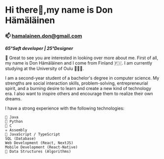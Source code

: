 # Hi there👋,my name is Don Hämäläinen
### 📫 hamalainen.don@gmail.com
***65°Søft developer | 25°Designer***

🥳 Great to see you are interested in looking over more about me. 
First of all, my name is Don Hämäläinen and I come from Finland 🇫🇮. I am currently studying at the University of Oulu 👨🏽‍💻.

I am a second-year student of a bachelor's degree in computer science. My strengths are social interaction skills, problem-solving, entrepreneurial spirit, and a burning desire to learn and create a new kind of technology era. I also want to inspire others and encourage them to realize their own dreams.

I have a strong experience with the following technologies:

```
🌱 Java
👾 Python
🤖 C
☠️ Assembly
🫶 JavaScript / TypeScript
SQL (Database)
Web Development (React, NextJS)
Mobile Development (React-Native)
🤔 Data Structures (Algorithms)
```


